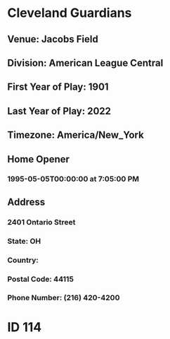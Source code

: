 # Cleveland Guardians
## Venue: Jacobs Field
## Division: American League Central
## First Year of Play: 1901
## Last Year of Play: 2022
## Timezone: America/New_York
## Home Opener
### 1995-05-05T00:00:00 at 7:05:00 PM
## Address
### 2401 Ontario Street
### State: OH
### Country: 
### Postal Code: 44115
### Phone Number: (216) 420-4200
# ID 114